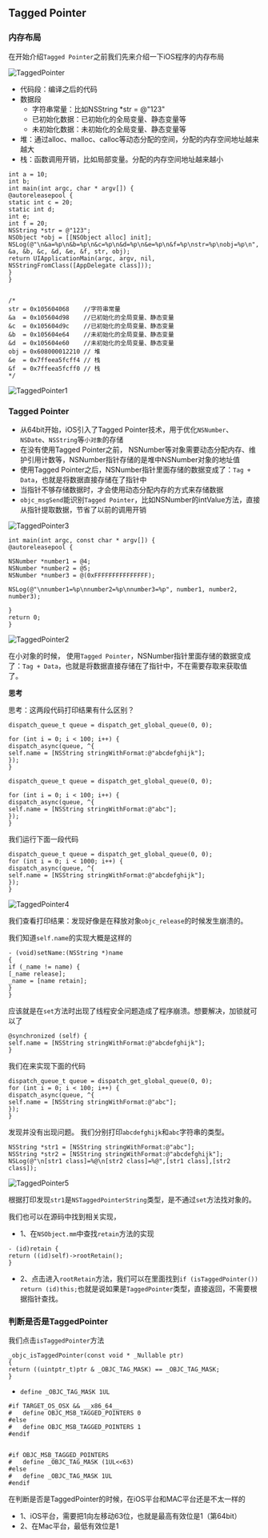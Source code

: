 ## Tagged Pointer



### 内存布局
在开始介绍`Tagged Pointer`之前我们先来介绍一下iOS程序的内存布局

![TaggedPointer](https://github.com/SunshineBrother/JHBlog/blob/master/iOS知识点/iOS底层/内存管理/TaggedPointer.png)

- 代码段：编译之后的代码
- 数据段
    - 字符串常量：比如NSString *str = @"123"
    - 已初始化数据：已初始化的全局变量、静态变量等
    - 未初始化数据：未初始化的全局变量、静态变量等
- 堆：通过alloc、malloc、calloc等动态分配的空间，分配的内存空间地址越来越大
- 栈：函数调用开销，比如局部变量。分配的内存空间地址越来越小

```
int a = 10;
int b;
int main(int argc, char * argv[]) {
@autoreleasepool {
static int c = 20;
static int d;
int e;
int f = 20;
NSString *str = @"123";
NSObject *obj = [[NSObject alloc] init];
NSLog(@"\n&a=%p\n&b=%p\n&c=%p\n&d=%p\n&e=%p\n&f=%p\nstr=%p\nobj=%p\n",
&a, &b, &c, &d, &e, &f, str, obj);
return UIApplicationMain(argc, argv, nil, NSStringFromClass([AppDelegate class]));
}
}


/*
str = 0x105604068    //字符串常量
&a  = 0x105604d98    //已初始化的全局变量、静态变量
&c  = 0x105604d9c    //已初始化的全局变量、静态变量
&b  = 0x105604e64    //未初始化的全局变量、静态变量
&d  = 0x105604e60    //未初始化的全局变量、静态变量
obj = 0x608000012210 // 堆
&e  = 0x7ffeea5fcff4 // 栈
&f  = 0x7ffeea5fcff0 // 栈
*/
```

![TaggedPointer1](https://github.com/SunshineBrother/JHBlog/blob/master/iOS知识点/iOS底层/内存管理/TaggedPointer1.png)

### Tagged Pointer

- 从64bit开始，iOS引入了Tagged Pointer技术，用于优化`NSNumber`、`NSDate`、`NSString`等`小对象`的存储
- 在没有使用Tagged Pointer之前， NSNumber等对象需要动态分配内存、维护引用计数等，NSNumber指针存储的是堆中NSNumber对象的地址值
- 使用Tagged Pointer之后，NSNumber指针里面存储的数据变成了：`Tag + Data`，也就是将数据直接存储在了指针中
- 当指针不够存储数据时，才会使用动态分配内存的方式来存储数据
- `objc_msgSend`能识别`Tagged Pointer`，比如NSNumber的intValue方法，直接从指针提取数据，节省了以前的调用开销

![TaggedPointer3](https://github.com/SunshineBrother/JHBlog/blob/master/iOS知识点/iOS底层/内存管理/TaggedPointe3.png)


```
int main(int argc, const char * argv[]) {
@autoreleasepool {

NSNumber *number1 = @4;
NSNumber *number2 = @5;
NSNumber *number3 = @(0xFFFFFFFFFFFFFFF);

NSLog(@"\nnumber1=%p\nnumber2=%p\nnumber3=%p", number1, number2, number3);

}
return 0;
}
```

![TaggedPointer2](https://github.com/SunshineBrother/JHBlog/blob/master/iOS知识点/iOS底层/内存管理/TaggedPointer2.png)

在小对象的时候， 使用`Tagged Pointer`，NSNumber指针里面存储的数据变成了：`Tag + Data`，也就是将数据直接存储在了指针中，不在需要存取来获取值了。


**思考**

思考：这两段代码打印结果有什么区别？

```
dispatch_queue_t queue = dispatch_get_global_queue(0, 0);

for (int i = 0; i < 100; i++) {
dispatch_async(queue, ^{
self.name = [NSString stringWithFormat:@"abcdefghijk"];
});
}

dispatch_queue_t queue = dispatch_get_global_queue(0, 0);

for (int i = 0; i < 100; i++) {
dispatch_async(queue, ^{
self.name = [NSString stringWithFormat:@"abc"];
});
}
```

我们运行下面一段代码
```
dispatch_queue_t queue = dispatch_get_global_queue(0, 0);
for (int i = 0; i < 1000; i++) {
dispatch_async(queue, ^{
self.name = [NSString stringWithFormat:@"abcdefghijk"];
});
}
```

![TaggedPointer4](https://github.com/SunshineBrother/JHBlog/blob/master/iOS知识点/iOS底层/内存管理/TaggedPointer4.png)

我们查看打印结果：发现好像是在释放对象`objc_release`的时候发生崩溃的。

我们知道`self.name`的实现大概是这样的
```
- (void)setName:(NSString *)name
{
if (_name != name) {
[_name release];
_name = [name retain];
}
}

```
应该就是在`set`方法时出现了线程安全问题造成了程序崩溃。想要解决，加锁就可以了
```
@synchronized (self) {
self.name = [NSString stringWithFormat:@"abcdefghijk"];
}
```

我们在来实现下面的代码
```
dispatch_queue_t queue = dispatch_get_global_queue(0, 0);
for (int i = 0; i < 100; i++) {
dispatch_async(queue, ^{
self.name = [NSString stringWithFormat:@"abc"];
});
}
```
发现并没有出现问题。
我们分别打印`abcdefghijk`和`abc`字符串的类型。
```
NSString *str1 = [NSString stringWithFormat:@"abc"];
NSString *str2 = [NSString stringWithFormat:@"abcdefghijk"];
NSLog(@"\n[str1 class]=%@\n[str2 class]=%@",[str1 class],[str2 class]);
```

![TaggedPointer5](https://github.com/SunshineBrother/JHBlog/blob/master/iOS知识点/iOS底层/内存管理/TaggedPointer5.png)

根据打印发现`str1`是`NSTaggedPointerString`类型，是不通过`set`方法找对象的。

我们也可以在源码中找到相关实现，
- 1、在`NSObject.mm`中查找`retain`方法的实现
```
- (id)retain {
return ((id)self)->rootRetain();
}
```
- 2、点击进入`rootRetain`方法，我们可以在里面找到`if (isTaggedPointer()) return (id)this;`也就是说如果是`TaggedPointer`类型，直接返回，不需要根据指针查找。


### 判断是否是TaggedPointer
我们点击`isTaggedPointer`方法
```
_objc_isTaggedPointer(const void * _Nullable ptr) 
{
return ((uintptr_t)ptr & _OBJC_TAG_MASK) == _OBJC_TAG_MASK;
}

```

- `define _OBJC_TAG_MASK 1UL`

```
#if TARGET_OS_OSX && __x86_64__
#   define OBJC_MSB_TAGGED_POINTERS 0
#else
#   define OBJC_MSB_TAGGED_POINTERS 1
#endif


#if OBJC_MSB_TAGGED_POINTERS
#   define _OBJC_TAG_MASK (1UL<<63)
#else
#   define _OBJC_TAG_MASK 1UL
#endif
```


在判断是否是TaggedPointer的时候，在iOS平台和MAC平台还是不太一样的
- 1、iOS平台，需要把1向左移动63位，也就是最高有效位是1（第64bit）
- 2、在Mac平台，最低有效位是1



















